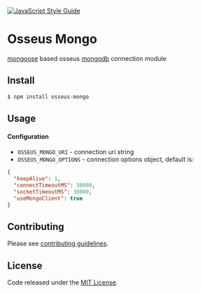 [![JavaScript Style Guide](https://cdn.rawgit.com/standard/standard/master/badge.svg)](https://github.com/standard/standard)

# Osseus Mongo

[mongoose](http://mongoosejs.com/) based osseus [mongodb](https://www.mongodb.com/) connection module

## Install
```bash
$ npm install osseus-mongo
```

## Usage

#### Configuration

* `OSSEUS_MONGO_URI` - connection uri string
* `OSSEUS_MONGO_OPTIONS` - connection options object, default is:
```json
{
  "keepAlive": 1,
  "connectTimeoutMS": 30000,
  "socketTimeoutMS": 30000,
  "useMongoClient": true
}
```

## Contributing
Please see [contributing guidelines](https://github.com/colucom/osseus-mongo/blob/master/.github/CONTRIBUTING.md).

## License
Code released under the [MIT License](https://github.com/colucom/osseus-mongo/blob/master/LICENSE).
